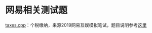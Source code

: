 # 网易相关测试题
[taxes.cpp](https://github.com/Vae1997/Review-Coding/blob/master/Coding/NetEase/taxes.cpp)：个税缴纳，来源2019网易互娱模拟笔试，题目说明参考[这里](https://blog.csdn.net/yohjob/article/details/98879039)
